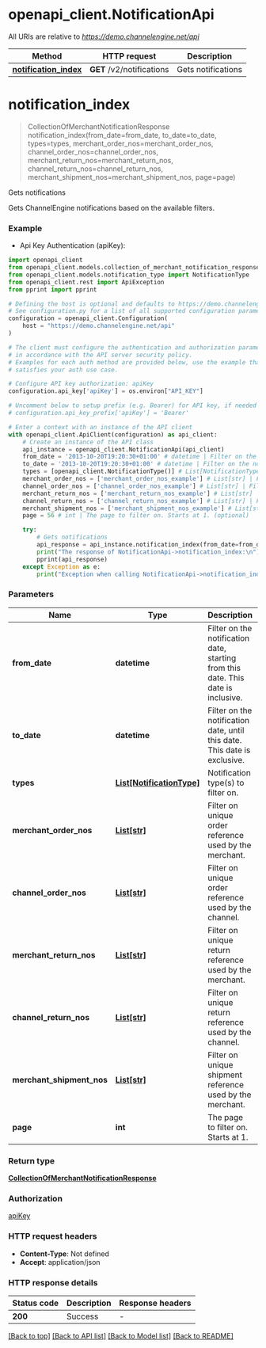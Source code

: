 # openapi_client.NotificationApi

All URIs are relative to *https://demo.channelengine.net/api*

Method | HTTP request | Description
------------- | ------------- | -------------
[**notification_index**](NotificationApi.md#notification_index) | **GET** /v2/notifications | Gets notifications


# **notification_index**
> CollectionOfMerchantNotificationResponse notification_index(from_date=from_date, to_date=to_date, types=types, merchant_order_nos=merchant_order_nos, channel_order_nos=channel_order_nos, merchant_return_nos=merchant_return_nos, channel_return_nos=channel_return_nos, merchant_shipment_nos=merchant_shipment_nos, page=page)

Gets notifications

Gets ChannelEngine notifications based on the available filters.

### Example

* Api Key Authentication (apiKey):

```python
import openapi_client
from openapi_client.models.collection_of_merchant_notification_response import CollectionOfMerchantNotificationResponse
from openapi_client.models.notification_type import NotificationType
from openapi_client.rest import ApiException
from pprint import pprint

# Defining the host is optional and defaults to https://demo.channelengine.net/api
# See configuration.py for a list of all supported configuration parameters.
configuration = openapi_client.Configuration(
    host = "https://demo.channelengine.net/api"
)

# The client must configure the authentication and authorization parameters
# in accordance with the API server security policy.
# Examples for each auth method are provided below, use the example that
# satisfies your auth use case.

# Configure API key authorization: apiKey
configuration.api_key['apiKey'] = os.environ["API_KEY"]

# Uncomment below to setup prefix (e.g. Bearer) for API key, if needed
# configuration.api_key_prefix['apiKey'] = 'Bearer'

# Enter a context with an instance of the API client
with openapi_client.ApiClient(configuration) as api_client:
    # Create an instance of the API class
    api_instance = openapi_client.NotificationApi(api_client)
    from_date = '2013-10-20T19:20:30+01:00' # datetime | Filter on the notification date, starting from this date. This date is inclusive. (optional)
    to_date = '2013-10-20T19:20:30+01:00' # datetime | Filter on the notification date, until this date. This date is exclusive. (optional)
    types = [openapi_client.NotificationType()] # List[NotificationType] | Notification type(s) to filter on. (optional)
    merchant_order_nos = ['merchant_order_nos_example'] # List[str] | Filter on unique order reference used by the merchant. (optional)
    channel_order_nos = ['channel_order_nos_example'] # List[str] | Filter on unique order reference used by the channel. (optional)
    merchant_return_nos = ['merchant_return_nos_example'] # List[str] | Filter on unique return reference used by the merchant. (optional)
    channel_return_nos = ['channel_return_nos_example'] # List[str] | Filter on unique return reference used by the channel. (optional)
    merchant_shipment_nos = ['merchant_shipment_nos_example'] # List[str] | Filter on unique shipment reference used by the merchant. (optional)
    page = 56 # int | The page to filter on. Starts at 1. (optional)

    try:
        # Gets notifications
        api_response = api_instance.notification_index(from_date=from_date, to_date=to_date, types=types, merchant_order_nos=merchant_order_nos, channel_order_nos=channel_order_nos, merchant_return_nos=merchant_return_nos, channel_return_nos=channel_return_nos, merchant_shipment_nos=merchant_shipment_nos, page=page)
        print("The response of NotificationApi->notification_index:\n")
        pprint(api_response)
    except Exception as e:
        print("Exception when calling NotificationApi->notification_index: %s\n" % e)
```



### Parameters


Name | Type | Description  | Notes
------------- | ------------- | ------------- | -------------
 **from_date** | **datetime**| Filter on the notification date, starting from this date. This date is inclusive. | [optional] 
 **to_date** | **datetime**| Filter on the notification date, until this date. This date is exclusive. | [optional] 
 **types** | [**List[NotificationType]**](NotificationType.md)| Notification type(s) to filter on. | [optional] 
 **merchant_order_nos** | [**List[str]**](str.md)| Filter on unique order reference used by the merchant. | [optional] 
 **channel_order_nos** | [**List[str]**](str.md)| Filter on unique order reference used by the channel. | [optional] 
 **merchant_return_nos** | [**List[str]**](str.md)| Filter on unique return reference used by the merchant. | [optional] 
 **channel_return_nos** | [**List[str]**](str.md)| Filter on unique return reference used by the channel. | [optional] 
 **merchant_shipment_nos** | [**List[str]**](str.md)| Filter on unique shipment reference used by the merchant. | [optional] 
 **page** | **int**| The page to filter on. Starts at 1. | [optional] 

### Return type

[**CollectionOfMerchantNotificationResponse**](CollectionOfMerchantNotificationResponse.md)

### Authorization

[apiKey](../README.md#apiKey)

### HTTP request headers

 - **Content-Type**: Not defined
 - **Accept**: application/json

### HTTP response details

| Status code | Description | Response headers |
|-------------|-------------|------------------|
**200** | Success |  -  |

[[Back to top]](#) [[Back to API list]](../README.md#documentation-for-api-endpoints) [[Back to Model list]](../README.md#documentation-for-models) [[Back to README]](../README.md)

